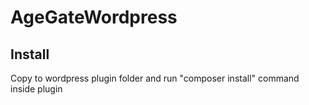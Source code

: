 # AgeGateWordpress
## Install
Copy to wordpress plugin folder and run "composer install" command inside plugin
